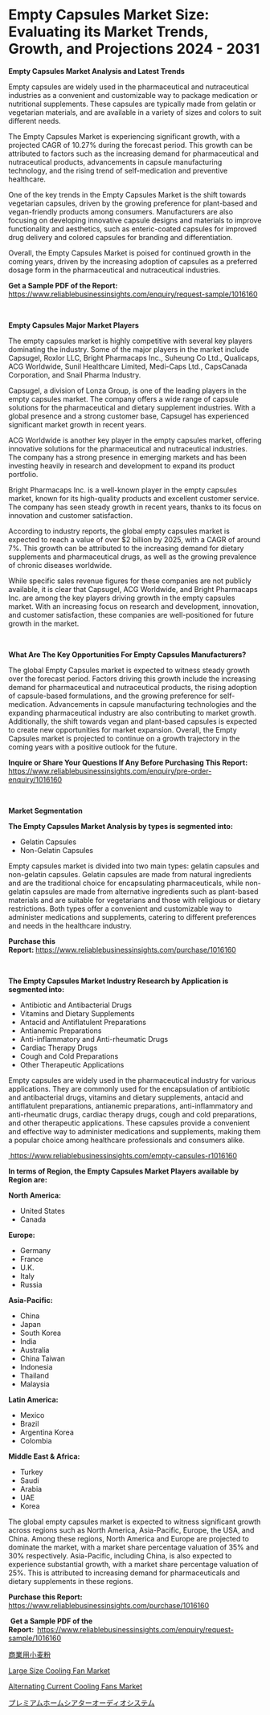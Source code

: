 <p><h1>Empty Capsules Market Size: Evaluating its Market Trends, Growth, and Projections 2024 - 2031</h1></p><p><strong>Empty Capsules Market Analysis and Latest Trends</strong></p>
<p><p>Empty capsules are widely used in the pharmaceutical and nutraceutical industries as a convenient and customizable way to package medication or nutritional supplements. These capsules are typically made from gelatin or vegetarian materials, and are available in a variety of sizes and colors to suit different needs.</p><p>The Empty Capsules Market is experiencing significant growth, with a projected CAGR of 10.27% during the forecast period. This growth can be attributed to factors such as the increasing demand for pharmaceutical and nutraceutical products, advancements in capsule manufacturing technology, and the rising trend of self-medication and preventive healthcare.</p><p>One of the key trends in the Empty Capsules Market is the shift towards vegetarian capsules, driven by the growing preference for plant-based and vegan-friendly products among consumers. Manufacturers are also focusing on developing innovative capsule designs and materials to improve functionality and aesthetics, such as enteric-coated capsules for improved drug delivery and colored capsules for branding and differentiation.</p><p>Overall, the Empty Capsules Market is poised for continued growth in the coming years, driven by the increasing adoption of capsules as a preferred dosage form in the pharmaceutical and nutraceutical industries.</p></p>
<p><strong>Get a Sample PDF of the Report:&nbsp;</strong> <a href="https://www.reliablebusinessinsights.com/enquiry/request-sample/1016160">https://www.reliablebusinessinsights.com/enquiry/request-sample/1016160</a></p>
<p>&nbsp;</p>
<p><strong>Empty Capsules Major Market Players</strong></p>
<p><p>The empty capsules market is highly competitive with several key players dominating the industry. Some of the major players in the market include Capsugel, Roxlor LLC, Bright Pharmacaps Inc., Suheung Co Ltd., Qualicaps, ACG Worldwide, Sunil Healthcare Limited, Medi-Caps Ltd., CapsCanada Corporation, and Snail Pharma Industry.</p><p>Capsugel, a division of Lonza Group, is one of the leading players in the empty capsules market. The company offers a wide range of capsule solutions for the pharmaceutical and dietary supplement industries. With a global presence and a strong customer base, Capsugel has experienced significant market growth in recent years.</p><p>ACG Worldwide is another key player in the empty capsules market, offering innovative solutions for the pharmaceutical and nutraceutical industries. The company has a strong presence in emerging markets and has been investing heavily in research and development to expand its product portfolio.</p><p>Bright Pharmacaps Inc. is a well-known player in the empty capsules market, known for its high-quality products and excellent customer service. The company has seen steady growth in recent years, thanks to its focus on innovation and customer satisfaction.</p><p>According to industry reports, the global empty capsules market is expected to reach a value of over $2 billion by 2025, with a CAGR of around 7%. This growth can be attributed to the increasing demand for dietary supplements and pharmaceutical drugs, as well as the growing prevalence of chronic diseases worldwide.</p><p>While specific sales revenue figures for these companies are not publicly available, it is clear that Capsugel, ACG Worldwide, and Bright Pharmacaps Inc. are among the key players driving growth in the empty capsules market. With an increasing focus on research and development, innovation, and customer satisfaction, these companies are well-positioned for future growth in the market.</p></p>
<p>&nbsp;</p>
<p><strong>What Are The Key Opportunities For Empty Capsules Manufacturers?</strong></p>
<p><p>The global Empty Capsules market is expected to witness steady growth over the forecast period. Factors driving this growth include the increasing demand for pharmaceutical and nutraceutical products, the rising adoption of capsule-based formulations, and the growing preference for self-medication. Advancements in capsule manufacturing technologies and the expanding pharmaceutical industry are also contributing to market growth. Additionally, the shift towards vegan and plant-based capsules is expected to create new opportunities for market expansion. Overall, the Empty Capsules market is projected to continue on a growth trajectory in the coming years with a positive outlook for the future.</p></p>
<p><strong>Inquire or Share Your Questions If Any Before Purchasing This Report:</strong> <a href="https://www.reliablebusinessinsights.com/enquiry/pre-order-enquiry/1016160">https://www.reliablebusinessinsights.com/enquiry/pre-order-enquiry/1016160</a></p>
<p>&nbsp;</p>
<p><strong>Market Segmentation</strong></p>
<p><strong>The Empty Capsules Market Analysis by types is segmented into:</strong></p>
<p><ul><li>Gelatin Capsules</li><li>Non-Gelatin Capsules</li></ul></p>
<p><p>Empty capsules market is divided into two main types: gelatin capsules and non-gelatin capsules. Gelatin capsules are made from natural ingredients and are the traditional choice for encapsulating pharmaceuticals, while non-gelatin capsules are made from alternative ingredients such as plant-based materials and are suitable for vegetarians and those with religious or dietary restrictions. Both types offer a convenient and customizable way to administer medications and supplements, catering to different preferences and needs in the healthcare industry.</p></p>
<p><strong>Purchase this Report:&nbsp;</strong><a href="https://www.reliablebusinessinsights.com/purchase/1016160">https://www.reliablebusinessinsights.com/purchase/1016160</a></p>
<p>&nbsp;</p>
<p><strong>The Empty Capsules Market Industry Research by Application is segmented into:</strong></p>
<p><ul><li>Antibiotic and Antibacterial Drugs</li><li>Vitamins and Dietary Supplements</li><li>Antacid and Antiflatulent Preparations</li><li>Antianemic Preparations</li><li>Anti-inflammatory and Anti-rheumatic Drugs</li><li>Cardiac Therapy Drugs</li><li>Cough and Cold Preparations</li><li>Other Therapeutic Applications</li></ul></p>
<p><p>Empty capsules are widely used in the pharmaceutical industry for various applications. They are commonly used for the encapsulation of antibiotic and antibacterial drugs, vitamins and dietary supplements, antacid and antiflatulent preparations, antianemic preparations, anti-inflammatory and anti-rheumatic drugs, cardiac therapy drugs, cough and cold preparations, and other therapeutic applications. These capsules provide a convenient and effective way to administer medications and supplements, making them a popular choice among healthcare professionals and consumers alike.</p></p>
<p><a href="https://www.reliablebusinessinsights.com/empty-capsules-r1016160">&nbsp;https://www.reliablebusinessinsights.com/empty-capsules-r1016160</a></p>
<p><strong>In terms of Region, the Empty Capsules Market Players available by Region are:</strong></p>
<p>
    <p> <strong> North America: </strong>
        <ul>
            <li>United States</li>
            <li>Canada</li>
        </ul>
        </p> 
    <p> <strong> Europe: </strong>
        <ul>
            <li>Germany</li>
            <li>France</li>
            <li>U.K.</li>
            <li>Italy</li>
            <li>Russia</li>
        </ul>
        </p> 
    <p> <strong> Asia-Pacific: </strong>
        <ul>
            <li>China</li>
            <li>Japan</li>
            <li>South Korea</li>
            <li>India</li>
            <li>Australia</li>
            <li>China Taiwan</li>
            <li>Indonesia</li>
            <li>Thailand</li>
            <li>Malaysia</li>
        </ul>
        </p> 
    <p> <strong> Latin America: </strong>
        <ul>
            <li>Mexico</li>
            <li>Brazil</li>
            <li>Argentina Korea</li>
            <li>Colombia</li>
        </ul>
        </p> 
    <p> <strong> Middle East & Africa: </strong>
        <ul>
            <li>Turkey</li>
            <li>Saudi</li>
            <li>Arabia</li>
            <li>UAE</li>
            <li>Korea</li>
        </ul>
    </p>
    </p>
<p><p>The global empty capsules market is expected to witness significant growth across regions such as North America, Asia-Pacific, Europe, the USA, and China. Among these regions, North America and Europe are projected to dominate the market, with a market share percentage valuation of 35% and 30% respectively. Asia-Pacific, including China, is also expected to experience substantial growth, with a market share percentage valuation of 25%. This is attributed to increasing demand for pharmaceuticals and dietary supplements in these regions.</p></p>
<p><strong>Purchase this Report: </strong><a href="https://www.reliablebusinessinsights.com/purchase/1016160">https://www.reliablebusinessinsights.com/purchase/1016160</a></p>
<p>&nbsp;<strong>Get a Sample PDF of the Report:&nbsp;&nbsp;</strong><a href="https://www.reliablebusinessinsights.com/enquiry/request-sample/1016160">https://www.reliablebusinessinsights.com/enquiry/request-sample/1016160</a></p>
<p><strong></strong></p>
<p><p><a href="https://github.com/pepo3k/Market-Research-Report-List-2/blob/main/5213197124882.md">商業用小麦粉</a></p><p><a href="https://github.com/nicholepatriciadoylenwnrjr0/Market-Research-Report-List-2/blob/main/large-size-cooling-fan-market.md">Large Size Cooling Fan Market</a></p><p><a href="https://github.com/gamblestampleyjenny50m5sl6/Market-Research-Report-List-3/blob/main/alternating-current-cooling-fans-market.md">Alternating Current Cooling Fans Market</a></p><p><a href="https://github.com/efcvopdgkdx128/Market-Research-Report-List-2/blob/main/4331381123226.md">プレミアムホームシアターオーディオシステム</a></p></p>